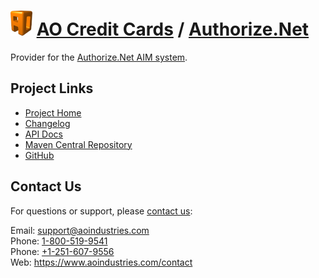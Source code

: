 # [<img src="ao-logo.png" alt="AO Logo" width="35" height="40">](https://www.aoindustries.com/) [AO Credit Cards](https://www.aoindustries.com/ao-credit-cards/) / [Authorize.Net](https://www.aoindustries.com/ao-credit-cards/authorizeNet/)
Provider for the [Authorize.Net AIM system](https://www.authorize.net/).

## Project Links
* [Project Home](https://www.aoindustries.com/ao-credit-cards/authorizeNet/)
* [Changelog](https://www.aoindustries.com/ao-credit-cards/authorizeNet/changelog)
* [API Docs](https://www.aoindustries.com/ao-credit-cards/authorizeNet/apidocs/)
* [Maven Central Repository](https://search.maven.org/#search%7Cgav%7C1%7Cg:%22com.aoindustries%22%20AND%20a:%22ao-credit-cards-authorizeNet%22)
* [GitHub](https://github.com/aoindustries/ao-credit-cards-authorizeNet)

## Contact Us
For questions or support, please [contact us](https://www.aoindustries.com/contact):

Email: [support@aoindustries.com](mailto:support@aoindustries.com)  
Phone: [1-800-519-9541](tel:1-800-519-9541)  
Phone: [+1-251-607-9556](tel:+1-251-607-9556)  
Web: https://www.aoindustries.com/contact
